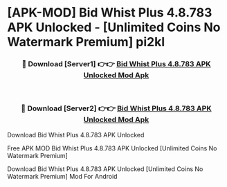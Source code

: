 # [APK-MOD] Bid Whist Plus 4.8.783 APK Unlocked - [Unlimited Coins No Watermark Premium] pi2kl



<div align="center">
<h3>🔴 Download [Server1] 👉👉 <a href="https://momento.my/?title=Bid_Whist_Plus_4.8.783_APK_Unlocked">Bid Whist Plus 4.8.783 APK Unlocked Mod Apk</a></h3><br>

<h3>🔴 Download [Server2] 👉👉 <a href="https://momento.my/?title=Bid_Whist_Plus_4.8.783_APK_Unlocked">Bid Whist Plus 4.8.783 APK Unlocked Mod Apk</a></h3>
</div>



Download Bid Whist Plus 4.8.783 APK Unlocked 

Free APK MOD Bid Whist Plus 4.8.783 APK Unlocked [Unlimited Coins No Watermark Premium]

Download Bid Whist Plus 4.8.783 APK Unlocked [Unlimited Coins No Watermark Premium] Mod For Android
